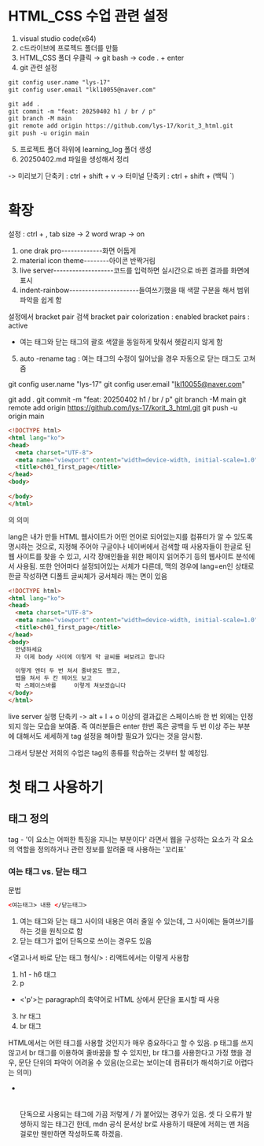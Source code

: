 # HTML_CSS 수업 관련 설정
1. visual studio code(x64)
2. c드라이브에 프로젝드 폴더를 만듦
3. HTML_CSS 폴더 우클릭 → git bash → code . + enter
4. git 관련 설정
```html
git config user.name "lys-17"
git config user.email "lkl10055@naver.com"

git add .
git commit -m "feat: 20250402 h1 / br / p"
git branch -M main
git remote add origin https://github.com/lys-17/korit_3_html.git
git push -u origin main
```

5. 프로젝트 폴더 하위에 learning_log 폴더 생성
6. 20250402.md 파일을 생성해서 정리

-> 미리보기 단축키 : ctrl + shift + v
-> 터미널 단축키 : ctrl + shift + (백틱 `)

# 확장

설정 : ctrl + ,
tab size -> 2
word wrap -> on
1. one drak pro-------------화면 어둡게
2. material icon theme--------아이콘 반짝거림
3. live server-------------------코드를 입력하면 실시간으로 바뀐 결과를 화면에 표시
4. indent-rainbow----------------------들여쓰기했을 때 색깔 구분을 해서 범위 파악을 쉽게 함

설정에서 bracket pair 검색
bracket pair colorization : enabled
bracket pairs : active
- 여는 태그와 닫는 태그의 괄호 색깔을 동일하게 맞춰서 헷갈리지 않게 함
5. auto -rename tag : 여는 태그의 수정이 일어났을 경우 자동으로 닫는 태그도 고쳐줌


git config user.name "lys-17"
git config user.email "lkl10055@naver.com"

git add .
git commit -m "feat: 20250402 h1 / br / p"
git branch -M main
git remote add origin https://github.com/lys-17/korit_3_html.git
git push -u origin main


```html
<!DOCTYPE html>
<html lang="ko">
<head>
  <meta charset="UTF-8">
  <meta name="viewport" content="width=device-width, initial-scale=1.0">
  <title>ch01_first_page</title>
</head>
<body>
  
</body>
</html>
```

<html lang="ko"> 의 의미

lang은 내가 만들 HTML 웹사이트가 어떤 언어로 되어있는지를 컴퓨터가 알 수 있도록 명시하는 것으로, 지정해 주어야 구글이나 네이버에서 검색할 때 사용자들이 한글로 된 웹 사이트를 찾을 수 있고, 시각 장애인들을 위한 페이지 읽어주기 등의 웹사이트 분석에서 사용됨. 또한 언어마다 설정되어있는 서체가 다른데, 맥의 경우에 lang=en인 상태로 한글 작성하면 디폴트 글씨체가 궁서체라 깨는 면이 있음

```html
<!DOCTYPE html>
<html lang="ko">
<head>
  <meta charset="UTF-8">
  <meta name="viewport" content="width=device-width, initial-scale=1.0">
  <title>ch01_first_page</title>
</head>
<body>
  안녕하세요
  자 이제 body 사이에 이렇게 막 글씨를 써보려고 합니다

  이렇게 엔터 두 번 쳐서 줄바꿈도 했고,
  탭을 쳐서 두 칸 띄어도 보고
  막 스페이스바를     이렇게 쳐보겠습니다
</body>
</html>
```
live server 실행 단축키 -> alt + l + o
이상의 결과값은 스페이스바 한 번 외에는 인정되지 않는 모습을 보여줌.
즉 여러분들은  enter 한번 혹은 공백을 두 번 이상 주는 부분에 대해서도 세세하게 tag 설정을 해야할 필요가 있다는 것을 암시함.

그래서 당분산 저희의 수업은 tag의 종류를 학습하는 것부터 할 예정임.

# 첫 태그 사용하기

## 태그 정의
tag - '이 요소는 어떠한 특징을 지니는 부분이다' 라면서 웹을 구성하는 요소가 각 요소의 역할을 정의하거나 관련 정보를 알려줄 때 사용하는 '꼬리표'

### 여는 태그 vs. 닫는 태그
문법
```html
<여는태그> 내용 </닫는태그>
```

1. 여는 태그와 닫는 태그 사이의 내용은 여러 줄일 수 있는데, 그 사이에는 들여쓰기를 하는 것을 원칙으로 함
2. 닫는 태그가 없어 단독으로 쓰이는 경우도 있음

<열고나서 바로 닫는 태그 형식/> : 리액트에서는 이렇게 사용함

1. h1 - h6 태그
2. p
  - <'p'>는 paragraph의 축약어로 HTML 상에서 문단을 표시할 때 사용
3. hr 태그
4. br 태그

HTML에서는 어떤 태그를 사용할 것인지가 매우 중요하다고 할 수 있음. p 태그를 쓰지 않고서 br 태그를 이용하여 줄바꿈을 할 수 있지만, br 태그를 사용한다고 가정 했을 경우, 문단 단위의 파악이 어려울 수 있음(눈으로는 보이는데 컴퓨터가 해석하기로 어렵다는 의미)

* <br> <br/> <br />
단독으로 사용되는 태그에 가끔 저렇게 / 가 붙어있는 경우가 있음. 셋 다 오류가 발생하지 않는 태그긴 한데, mdn 공식 문서상 br로 사용하기 때문에 저희는 맨 처음 걸로만 웬만하면 작성하도록 하겠음.